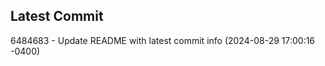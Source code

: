 
## Latest Commit
6484683 - Update README with latest commit info (2024-08-29 17:00:16 -0400) <Yunxi-Zhou>
